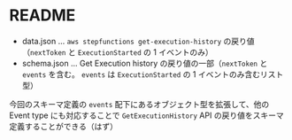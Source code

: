 # README

- data.json ... `aws stepfunctions get-execution-history` の戻り値（`nextToken` と `ExecutionStarted` の 1 イベントのみ）
- schema.json ... Get Execution history の戻り値の一部（`nextToken` と `events` を含む。 `events` は `ExecutionStarted` の 1 イベントのみ含むリスト型）

今回のスキーマ定義の `events` 配下にあるオブジェクト型を拡張して、他の Event type にも対応することで `GetExecutionHistory` API の戻り値をスキーマ定義することができる（はず）
